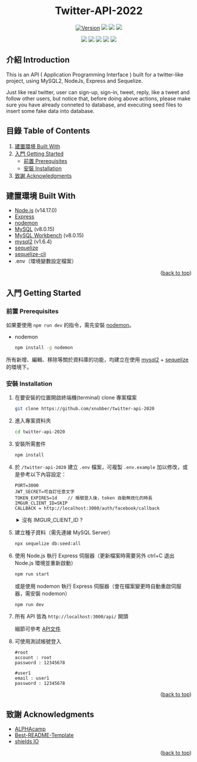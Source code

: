 <h1 align="center">Twitter-API-2022</h1>

<div id="top"></div>
<p align="center">
  <a href="https://github.com/xnubber/twitter-api-2020" target="_blank"><img alt="Version" src="https://img.shields.io/badge/version-1.0.0-blue.svg?cacheSeconds=2592000" /></a>
  <img src="https://img.shields.io/github/languages/top/xnubber/twitter-api-2020" />
  <img src="https://img.shields.io/github/issues/xnubber/twitter-api-2020" />
  <img src="https://img.shields.io/github/last-commit/xnubber/twitter-api-2020" />
</p>
<p align="center">
    <img src="https://img.shields.io/badge/Javascript-yellow" />
    <img src="https://img.shields.io/badge/express-orange" />
    <img src="https://img.shields.io/badge/Sequelize-blue"  />
    <img src="https://img.shields.io/badge/mySQL-blue"  />
    <img src="https://img.shields.io/badge/dotenv-green" />
</p>

</div>

<!-- TABLE OF CONTENTS -->
## 介紹 Introduction

This is an API ( Application Programming Interface ) built for a twitter-like project, using MySQL2, NodeJs, Express and Sequelize.

Just like real twitter, user can sign-up, sign-in, tweet, reply, like a tweet and follow other users, but notice that, before doing above actions, please make sure you have already conneted to database, and executing seed files to insert some fake data into database.


## 目錄 Table of Contents
  <ol>
    <li><a href="#建置環境-built-with">建置環境 Built With</a></li>
    <li>
      <a href="#入門-getting-started">入門 Getting Started</a>
      <ul>
        <li><a href="#前置-prerequisites">前置 Prerequisites</a></li>
        <li><a href="#安裝-installation">安裝 Installation</a></li>
      </ul>
    </li>
    <li><a href="#致謝-acknowledgments">致謝 Acknowledgments</a></li>
  </ol>

<!-- ABOUT THE PROJECT -->

## 建置環境 Built With

- [Node.js](https://nodejs.org/) (v14.17.0)
- [Express](https://expressjs.com/)
- [nodemon](https://www.npmjs.com/package/nodemon)
- [MySQL](https://downloads.mysql.com/archives/installer/) (v8.0.15)
- [MySQL Workbench](https://dev.mysql.com/downloads/workbench/) (v8.0.15)
- [mysql2](https://www.npmjs.com/package/mysql2) (v1.6.4)
- [sequelize](https://sequelize.org/)
- [sequelize-cli](https://github.com/sequelize/cli)
- .env（環境變數設定檔案）

<p align="right">(<a href="#top">back to top</a>)</p>

<!-- GETTING STARTED -->
## 入門 Getting Started

### 前置 Prerequisites

如果要使用 `npm run dev` 的指令，需先安裝 [nodemon](https://www.npmjs.com/package/nodemon)。

- nodemon

  ```sh
  npm install -g nodemon
  ```

所有新增、編輯、移除等關於資料庫的功能，均建立在使用 [mysql2](https://www.npmjs.com/package/mysql2) + [sequelize](https://sequelize.org/) 的環境下。

### 安裝 Installation

1. 在要安裝的位置開啟終端機(terminal) clone 專案檔案

   ```sh
   git clone https://github.com/xnubber/twitter-api-2020
   ```

2. 進入專案資料夾

   ```sh
   cd twitter-api-2020
   ```

3. 安裝所需套件

   ```sh
   npm install
   ```

4. 於 `/twitter-api-2020` 建立 `.env` 檔案，可複製 `.env.example` 加以修改，或是參考以下內容設定：

   ```
   PORT=3000
   JWT_SECRET=可自訂任意文字
   TOKEN_EXPIRES=1d    // 帳號登入後，token 自動無效化的時長
   IMGUR_CLIENT_ID=SKIP
   CALLBACK = http://localhost:3000/auth/facebook/callback
   ```
<details style="margin-left:2em;">
  <summary>沒有 IMGUR_CLIENT_ID ?</summary>
  <ol>
    <li>前往 <a href="https://api.imgur.com/oauth2/addclient">imgur - Register an Application</a> 填寫資訊</li>
    <li>於 <code>Authorization type:</code> 請選擇 <code>OAuth 2 authorization without a callback URL</code></li>
    <li>點選 <code>submit</code> 便可取得 <code>Client ID</code> 與 <code>Client Secret</code>
    </li>
  </ol>
  <p style="margin-left:2em; color: yellow;">※ 一旦關閉便無法再次檢視資訊，請務必紀錄後再關閉頁面</p>
</details>

5. 建立種子資料（需先連線 MySQL Server）

   ```sh
   npx sequelize db:seed:all
   ```

6. 使用 Node.js 執行 Express 伺服器（更新檔案時需要另外 ctrl+C 退出 Node.js 環境並重新啟動）

   ```sh
   npm run start
   ```

   或是使用 nodemon 執行 Express 伺服器（會在檔案變更時自動重啟伺服器，需安裝 nodemon）

   ```sh
   npm run dev
   ```

7. 所有 API 皆為 `http://localhost:3000/api/` 開頭

   細節可參考 [API文件](https://hackmd.io/@Boochu/r1Qn2AWl5/%2Fj2ROblOoSXyQ6IRTeX1luQ)

8. 可使用測試帳號登入

   ```
   #root
   account : root
   password : 12345678
   ```

   ```
   #user1
   email : user1
   password : 12345678
   ```

<p align="right">(<a href="#top">back to top</a>)</p>

<!-- ACKNOWLEDGMENTS -->
## 致謝 Acknowledgments

- [ALPHAcamp](https://tw.alphacamp.co/)
- [Best-README-Template](https://github.com/othneildrew/Best-README-Template)
- [shields IO](https://shields.io/)

<p align="right">(<a href="#top">back to top</a>)</p>
